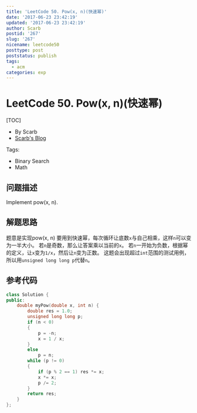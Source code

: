 ```yaml
---
title: 'LeetCode 50. Pow(x, n)(快速幂)'
date: '2017-06-23 23:42:19'
updated: '2017-06-23 23:42:19'
author: Scarb
postid: '267'
slug: '267'
nicename: leetcode50
posttype: post
poststatus: publish
tags:
  - acm
categories: exp
---
```


# LeetCode 50. Pow(x, n)(快速幂)
[TOC]

- By Scarb
- [Scarb's Blog](http://47.106.131.90/blog)


Tags:

- Binary Search 
- Math


## 问题描述

Implement pow(x, n).

## 解题思路
题意是实现pow(x, n)
要用到快速幂，每次循环让底数`x`与自己相乘，这样`n`可以变为一半大小。
若`n`是奇数，那么让答案乘以当前的`x`。
若`n`一开始为负数，根据幂的定义，让`x`变为`1/x`，然后让`n`变为正数。
这题会出现超过`int`范围的测试用例，所以用`unsigned long long p`代替`n`。


## 参考代码
```C++
class Solution {
public:
	double myPow(double x, int n) {
		double res = 1.0;
		unsigned long long p;
		if (n < 0)
		{
			p = -n;
			x = 1 / x;
		}
		else
		    p = n;
		while (p != 0)
		{
			if (p % 2 == 1) res *= x;
			x *= x;
			p /= 2;
		}
		return res;
	}
};
```